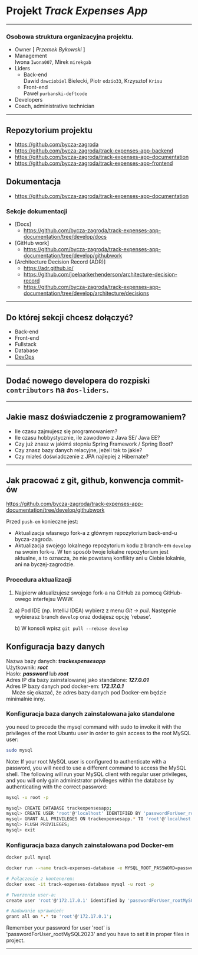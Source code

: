 
# Projekt *Track Expenses App*

- - -

### Osobowa struktura organizacyjna projektu.
   - Owner [ _Przemek Bykowski_ ]
   - Management  
Iwona `Iwona007`, Mirek `mirekgab`
   - Liders
     - Back-end  
Dawid `dawciobiel` Bielecki, Piotr `odzio33`, Krzysztof `Krisu`
     - Front-end  
Paweł `purbanski-deftcode`
   - Developers
   - Coach, administrative technician
- - -

## Repozytorium projektu

   - <https://github.com/bycza-zagroda>
   - <https://github.com/bycza-zagroda/track-expenses-app-backend>
   - <https://github.com/bycza-zagroda/track-expenses-app-documentation>
   - <https://github.com/bycza-zagroda/track-expenses-app-frontend>

## Dokumentacja

  - <https://github.com/bycza-zagroda/track-expenses-app-documentation>

### Sekcje dokumentacji

  - [Docs]
    - <https://github.com/bycza-zagroda/track-expenses-app-documentation/tree/develop/docs>
  - [GitHub work]
    - <https://github.com/bycza-zagroda/track-expenses-app-documentation/tree/develop/githubwork>
  - [Architecture Decision Record (ADR)]
    - <https://adr.github.io/>
    - <https://github.com/joelparkerhenderson/architecture-decision-record> 
    - <https://github.com/bycza-zagroda/track-expenses-app-documentation/tree/develop/architecture/decisions>

[//]: # (  - [Request for comments - czyli nasz odpowiednik ADR])

[//]: # (     - <https://en.wikipedia.org/wiki/Request_for_Comments>)

[//]: # (     - <https://www.rfc-editor.org/rfc/>)

[//]: # (     - <https://en.wikipedia.org/wiki/Request_for_Comments>)

[//]: # (     - <https://wiki.wireshark.org/RFC.md>)
- - -

## Do której sekcji chcesz dołączyć?

   - Back-end
   - Front-end
   - Fullstack
   - Database
   - [DevOps](https://pl.wikipedia.org/wiki/DevOps)
- - -

## Dodać nowego developera do rozpiski `contributors` na `#os-liders`.

- - -

## Jakie masz doświadczenie z programowaniem?

   - Ile czasu zajmujesz się programowaniem?
   - Ile czasu hobbystycznie, ile zawodowo z Java SE/ Java EE?
   - Czy już znasz w jakimś stopniu Spring Framework / Spring Boot?
   - Czy znasz bazy danych relacyjne, jeżeli tak to jakie?
   - Czy miałeś doświadczenie z JPA najlepiej z Hibernate?

- - -

## Jak pracować z git, github, konwencja commit-ów

<https://github.com/bycza-zagroda/track-expenses-app-documentation/tree/develop/githubwork>

Przed `push-em` konieczne jest:
   - Aktualizacja własnego fork-a z głównym repozytorium back-end-u bycza-zagroda.
   - Aktualizacja swojego lokalnego repozytorium kodu z branch-em `develop` na swoim fork-u.
W ten sposób twoje lokalne repozytorium jest aktualne, a to oznacza, że nie powstaną konflikty ani u Ciebie lokalnie,
     ani na byczej-zagrodzie. 

### Procedura aktualizacji

1. Najpierw aktualizujesz swojego fork-a na GitHub za pomocą GitHub-owego interfejsu WWW.
2. a) Pod IDE (np. IntelliJ IDEA) wybierz z menu _Git -> pull_. Następnie wybierasz branch `develop` oraz dodajesz 
   opcję 
   'rebase'.

   b) W konsoli wpisz `git pull --rebase develop`

## Konfiguracja bazy danych

Nazwa bazy danych: ***trackexpensesapp***  
Użytkownik: ***root***  
Hasło: ***password*** lub ***root***  
Adres IP dla bazy zainstalowanej jako standalone: ***127.0.01***  
Adres IP bazy danych pod docker-em: ***172.17.0.1***  
&nbsp;&nbsp;&nbsp; Może się okazać, że adres bazy danych pod Docker-em będzie minimalnie inny.

### Konfiguracja baza danych zainstalowana jako standalone

you need to precede the mysql command with sudo to invoke it with the privileges of the root Ubuntu user in order to gain access to the root MySQL user:

```bash
sudo mysql
```

Note: If your root MySQL user is configured to authenticate with a password, you will need to use a different command to access the MySQL shell. The following will run your MySQL client with regular user privileges, and you will only gain administrator privileges within the database by authenticating with the correct password:

```bash
mysql -u root -p
```

```bash
mysql> CREATE DATABASE trackexpensesapp;
mysql> CREATE USER 'root'@'localhost' IDENTIFIED BY 'passwordForUser_rootMySQL2023';
mysql> GRANT ALL PRIVILEGES ON trackexpensesapp.* TO 'root'@'localhost';
mysql> FLUSH PRIVILEGES;
mysql> exit
```

### Konfiguracja baza danych zainstalowana pod Docker-em
```bash
docker pull mysql

docker run --name track-expenses-database -e MYSQL_ROOT_PASSWORD=password -p 3308:3306 -d mysql

# Połączenie z kontenerem:
docker exec -it track-expenses-database mysql -u root -p

# Tworzenie user-a:
create user 'root'@'172.17.0.1' identified by 'passwordForUser_rootMySQL2023';

# Nadawanie uprawnień:
grant all on *.* to 'root'@'172.17.0.1';
```

Remember your password for user 'root' is 'passwordForUser_rootMySQL2023' and you have to set it in proper files in project.

- - -
